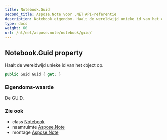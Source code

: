 ```yaml
---
title: Notebook.Guid
second_title: Aspose.Note voor .NET API-referentie
description: Notebook eigendom. Haalt de wereldwijd unieke id van het object op.
type: docs
weight: 60
url: /nl/net/aspose.note/notebook/guid/
---
```

## Notebook.Guid property

Haalt de wereldwijd unieke id van het object op.

```csharp
public Guid Guid { get; }
```

### Eigendoms-waarde

De GUID.

### Zie ook

* class [Notebook](../)
* naamruimte [Aspose.Note](../../notebook/)
* montage [Aspose.Note](../../../)


